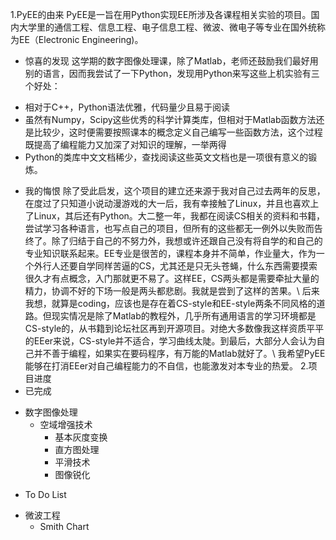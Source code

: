1.PyEE的由来
PyEE是一旨在用Python实现EE所涉及各课程相关实验的项目。国内大学里的通信工程、信息工程、电子信息工程、微波、微电子等专业在国外统称为EE（Electronic Engineering)。
+ 惊喜的发现
这学期的数字图像处理课，除了Matlab，老师还鼓励我们最好用别的语言，因而我尝试了一下Python，发现用Python来写这些上机实验有三个好处：
* 相对于C++，Python语法优雅，代码量少且易于阅读
* 虽然有Numpy，Scipy这些优秀的科学计算类库，但相对于Matlab函数方法还是比较少，这时便需要按照课本的概念定义自己编写一些函数方法，这个过程既提高了编程能力又加深了对知识的理解，一举两得
* Python的类库中文文档稀少，查找阅读这些英文文档也是一项很有意义的锻炼。
+ 我的悔恨
除了受此启发，这个项目的建立还来源于我对自己过去两年的反思，在度过了只知道小说动漫游戏的大一后，我有幸接触了Linux，并且也喜欢上了Linux，其后还有Python。大二整一年，我都在阅读CS相关的资料和书籍，尝试学习各种语言，也写点自己的项目，但所有的这些都无一例外以失败而告终了。除了归结于自己的不努力外，我想或许还跟自己没有将自学的和自己的专业知识联系起来。EE专业是很苦的，课程本身并不简单，作业量大，作为一个外行人还要自学同样苦逼的CS，尤其还是只无头苍蝇，什么东西需要摸索很久才有点概念，入门那就更不易了。这样EE，CS两头都是需要牵扯大量的精力，协调不好的下场一般是两头都悲剧。我就是尝到了这样的苦果。\\
后来我想，就算是coding，应该也是存在着CS-style和EE-style两条不同风格的道路。但现实情况是除了Matlab的教程外，几乎所有通用语言的学习环境都是CS-style的，从书籍到论坛社区再到开源项目。对绝大多数像我这样资质平平的EEer来说，CS-style并不适合，学习曲线太陡。到最后，大部分人会认为自己并不善于编程，如果实在要码程序，有万能的Matlab就好了。\\
我希望PyEE能够在打消EEer对自己编程能力的不自信，也能激发对本专业的热爱。
2.项目进度
+ 已完成
- 数字图像处理
    - 空域增强技术
        - 基本灰度变换
        - 直方图处理
        - 平滑技术
        - 图像锐化
+ To Do List    
- 微波工程
    - Smith Chart